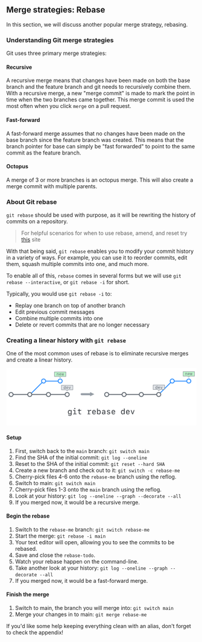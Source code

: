 ## Merge strategies: Rebase

In this section, we will discuss another popular merge strategy, rebasing.

### Understanding Git merge strategies

Git uses three primary merge strategies:

#### Recursive

A recursive merge means that changes have been made on both the base branch and the feature branch and git needs to recursively combine them. With a recursive merge, a new "merge commit" is made to mark the point in time when the two branches came together. This merge commit is used the most often when you click `merge` on a pull request.

#### Fast-forward

A fast-forward merge assumes that no changes have been made on the base branch since the feature branch was created. This means that the branch pointer for base can simply be "fast forwarded" to point to the same commit as the feature branch.

#### Octopus

A merge of 3 or more branches is an octopus merge. This will also create a merge commit with multiple parents.

### About Git rebase

`git rebase` should be used with purpose, as it will be rewriting the history of commits on a repository.

> For helpful scenarios for when to use rebase, amend, and reset try [this](https://dangitgit.com/) site

With that being said, `git rebase` enables you to modify your commit history in a variety of ways. For example, you can use it to reorder commits, edit them, squash multiple commits into one, and much more.

To enable all of this, `rebase` comes in several forms but we will use `git rebase --interactive`, or `git rebase -i` for short.

Typically, you would use `git rebase -i` to:

- Replay one branch on top of another branch
- Edit previous commit messages
- Combine multiple commits into one
- Delete or revert commits that are no longer necessary

### Creating a linear history with `git rebase`

One of the most common uses of rebase is to eliminate recursive merges and create a linear history.

![Git Rebase](./img/git-rebase.png)

#### Setup

1. First, switch back to the `main` branch: `git switch main`
1. Find the SHA of the initial commit: `git log --oneline`
1. Reset to the SHA of the initial commit: `git reset --hard SHA`
1. Create a new branch and check out to it: `git switch -c rebase-me`
1. Cherry-pick files 4-6 onto the `rebase-me` branch using the reflog.
1. Switch to main: `git switch main`
1. Cherry-pick files 1-3 onto the `main` branch using the reflog.
1. Look at your history: `git log --oneline --graph --decorate --all`
1. If you merged now, it would be a recursive merge.

#### Begin the rebase

1. Switch to the `rebase-me` branch: `git switch rebase-me`
1. Start the merge: `git rebase -i main`
1. Your text editor will open, allowing you to see the commits to be rebased.
1. Save and close the `rebase-todo`.
1. Watch your rebase happen on the command-line.
1. Take another look at your history: `git log --oneline --graph --decorate --all`
1. If you merged now, it would be a fast-forward merge.

#### Finish the merge

1. Switch to main, the branch you will merge into: `git switch main`
1. Merge your changes in to main: `git merge rebase-me`

If you'd like some help keeping everything clean with an alias, don't forget to check the appendix!
